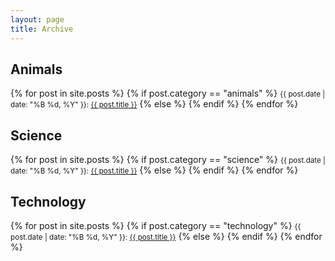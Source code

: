 ```yaml
---
layout: page
title: Archive
---
```


## Animals
{% for post in site.posts %}
  {% if post.category == "animals" %}
  <small>{{ post.date | date: "%B %d, %Y" }}: <a href="{{ post.url }}">{{ post.title }}</a></small>
  {% else %}
  {% endif %}
{% endfor %}

## Science
{% for post in site.posts %}
  {% if post.category == "science" %}
  <small>{{ post.date | date: "%B %d, %Y" }}: <a href="{{ post.url }}">{{ post.title }}</a></small>
  {% else %}
  {% endif %}
{% endfor %}

## Technology
{% for post in site.posts %}
  {% if post.category == "technology" %}
  <small>{{ post.date | date: "%B %d, %Y" }}: <a href="{{ post.url }}">{{ post.title }}</a></small>
  {% else %}
  {% endif %}
{% endfor %}
